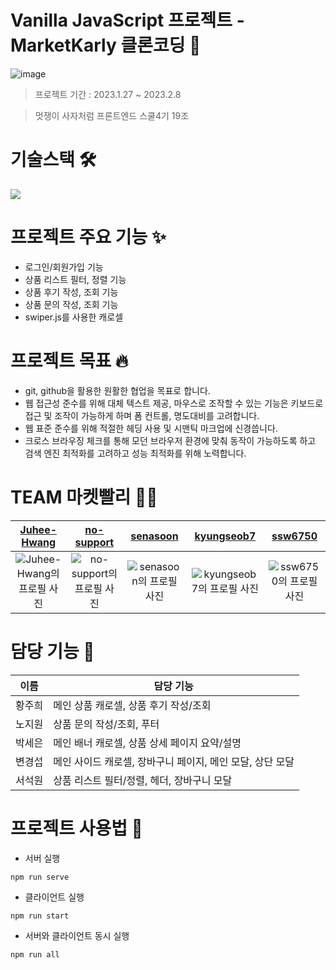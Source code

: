 # Vanilla JavaScript 프로젝트 - MarketKarly 클론코딩 🛒
![image](https://user-images.githubusercontent.com/102699437/217571775-f4771ab8-67e6-4538-83e9-7a211a3561e1.png)
> 프로젝트 기간 : 2023.1.27 ~ 2023.2.8

> 멋쟁이 사자처럼 프론트엔드 스쿨4기 19조

# 기술스택 🛠
<p herf="https://skillicons.dev">
  <img src="https://skillicons.dev/icons?i=js,html,css,figma,github&perline=20"/>
</p>

# 프로젝트 주요 기능 ✨
- 로그인/회원가입 기능
- 상품 리스트 필터, 정렬 기능
- 상품 후기 작성, 조회 기능
- 상품 문의 작성, 조회 기능
- swiper.js를 사용한 캐로셀

# 프로젝트 목표 🔥
- git, github을 활용한 원활한 협업을 목표로 합니다.
- 웹 접근성 준수를 위해 대체 텍스트 제공, 마우스로 조작할 수 있는 기능은 키보드로 접근 및 조작이 가능하게 하며 폼 컨트롤, 명도대비를 고려합니다. 
- 웹 표준 준수를 위해 적절한 헤딩 사용 및 시맨틱 마크업에 신경씁니다.
- 크로스 브라우징 체크를 통해 모던 브라우저 환경에 맞춰 동작이 가능하도록 하고 검색 엔진 최적화를 고려하고 성능 최적화를 위해 노력합니다.

# TEAM 마켓빨리 🧑‍💻
|                [Juhee-Hwang](https://github.com/Juhee-Hwang)                |                 [no-support](https://github.com/no-support)                  |         [senasoon](https://github.com/senasoon)         |         [kyungseob7](https://github.com/kyungseob7)        |         [ssw6750](https://github.com/ssw6750)         |
| :---------------------------------------------------------------------------: | :---------------------------------------------------------------------------: | :---------------------------------------------------------------------------: | :---------------------------------------------------------------------------: | :---------------------------------------------------------------------------: |
| ![Juhee-Hwang의 프로필 사진](https://github.com/Juhee-Hwang.png) | ![no-support의 프로필 사진](https://github.com/no-support.png) | ![senasoon의 프로필 사진](https://github.com/senasoon.png) | ![kyungseob7의 프로필 사진](https://github.com/kyungseob7.png) | ![ssw6750의 프로필 사진](https://github.com/ssw6750.png) |

# 담당 기능 📍
| 이름       | 담당 기능          |
| ---------- | ----------------------------------------|
| 황주희 | 메인 상품 캐로셀, 상품 후기 작성/조회 | 
| 노지원 | 상품 문의 작성/조회, 푸터 | 
| 박세은 | 메인 배너 캐로셀, 상품 상세 페이지 요약/설명 | 
| 변경섭 | 메인 사이드 캐로셀, 장바구니 페이지, 메인 모달, 상단 모달 | 
| 서석원 | 상품 리스트 필터/정렬, 헤더, 장바구니 모달  | 

# 프로젝트 사용법 🚀
- 서버 실행
```
npm run serve
```
- 클라이언트 실행
```
npm run start
```
- 서버와 클라이언트 동시 실행
```
npm run all
```
